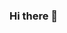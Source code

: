 ### Hi there 👋

<!--
**shipsnipe/Shipsnipe** is a ✨ _special_ ✨ repository because its `README.md` (this file) appears on your GitHub profile.

Here are some ideas to get you started:

- 🔭 I’m a retired marine/mechanical engineer managing ship maintenance & repair. I have used spreadsheets to manage
  several aspects of the projects that I have worked.
- 🌱 I’m currently learning navigation skills and using advanced skills of writing vba functions.  That means, I'm
  also learning about GitHub and how to use it to share some of my results.
- 📫 How to reach me: ...
- - ⚡ Fun fact: I enjoy sailing, flyfishing, woodworking and other less extreme outdoor sports.
-->
